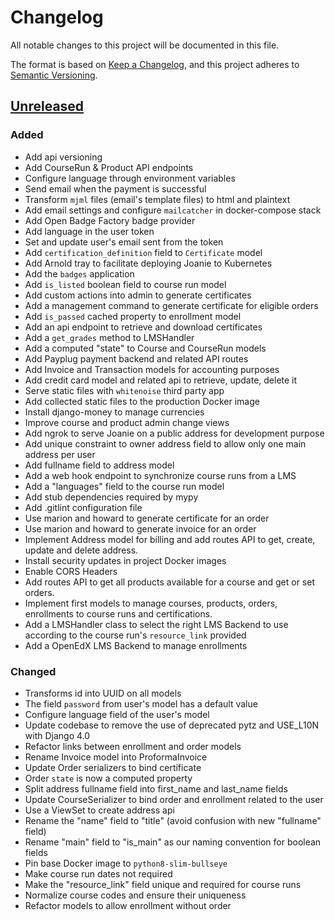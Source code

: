 # Changelog

All notable changes to this project will be documented in this file.

The format is based on [Keep a Changelog](https://keepachangelog.com/en/1.0.0),
and this project adheres to
[Semantic Versioning](https://semver.org/spec/v2.0.0.html).

## [Unreleased]

### Added

- Add api versioning
- Add CourseRun & Product API endpoints
- Configure language through environment variables
- Send email when the payment is successful
- Transform `mjml` files (email's template files) to html and plaintext
- Add email settings and configure `mailcatcher` in docker-compose stack
- Add Open Badge Factory badge provider
- Add language in the user token
- Set and update user's email sent from the token
- Add `certification_definition` field to `Certificate` model
- Add Arnold tray to facilitate deploying Joanie to Kubernetes
- Add the `badges` application
- Add `is_listed` boolean field to course run model
- Add custom actions into admin to generate certificates
- Add a management command to generate certificate for eligible orders
- Add `is_passed` cached property to enrollment model
- Add an api endpoint to retrieve and download certificates
- Add a `get_grades` method to LMSHandler
- Add a computed "state" to Course and CourseRun models
- Add Payplug payment backend and related API routes
- Add Invoice and Transaction models for accounting purposes
- Add credit card model and related api to retrieve, update, delete it
- Serve static files with `whitenoise` third party app
- Add collected static files to the production Docker image
- Install django-money to manage currencies
- Improve course and product admin change views
- Add ngrok to serve Joanie on a public address for development purpose
- Add unique constraint to owner address field to allow only one main address
  per user
- Add fullname field to address model
- Add a web hook endpoint to synchronize course runs from a LMS
- Add a "languages" field to the course run model
- Add stub dependencies required by mypy
- Add .gitlint configuration file
- Use marion and howard to generate certificate for an order
- Use marion and howard to generate invoice for an order
- Implement Address model for billing and add routes API to get, create,
  update and delete address.
- Install security updates in project Docker images
- Enable CORS Headers
- Add routes API to get all products available for a course
  and get or set orders.
- Implement first models to manage courses, products, orders,
  enrollments to course runs and certifications.
- Add a LMSHandler class to select the right LMS Backend to use according to
  the course run's `resource_link` provided
- Add a OpenEdX LMS Backend to manage enrollments

### Changed

- Transforms id into UUID on all models
- The field `password` from user's model has a default value
- Configure language field of the user's model
- Update codebase to remove the use of deprecated pytz and USE_L10N
  with Django 4.0
- Refactor links between enrollment and order models
- Rename Invoice model into ProformaInvoice
- Update Order serializers to bind certificate
- Order `state` is now a computed property
- Split address fullname field into first_name and last_name fields
- Update CourseSerializer to bind order and enrollment related to the user
- Use a ViewSet to create address api
- Rename the "name" field to "title" (avoid confusion with new "fullname" field)
- Rename "main" field to "is_main" as our naming convention for boolean fields
- Pin base Docker image to `python8-slim-bullseye`
- Make course run dates not required
- Make the "resource_link" field unique and required for course runs
- Normalize course codes and ensure their uniqueness
- Refactor models to allow enrollment without order

[unreleased]: https://github.com/openfun/joanie

